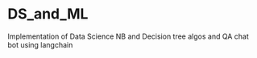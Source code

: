 # DS_and_ML
Implementation of Data Science NB and Decision tree algos and QA chat bot using langchain
